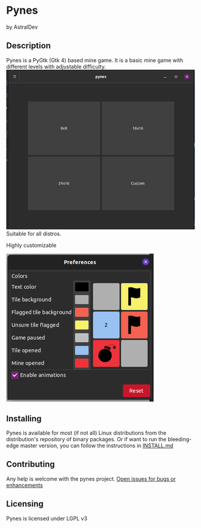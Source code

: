 # Pynes
by AstralDev

## Description
Pynes is a PyGtk (Gtk 4) based mine game. It is a basic mine game with different levels with adjustable difficulty.
![App Window](https://github.com/astraldev/pynes/blob/master/images/app.png)
Suitable for all distros.

Highly customizable

![Preference Window](https://github.com/astraldev/pynes/blob/master/images/pref.png)


## Installing
Pynes is available for most (if not all) Linux distributions from the distribution's repository of binary packages. Or if want to run the bleeding-edge master version, you can follow the instructions in [INSTALL.md](https://github.com/astraldev/pynes/blob/master/INSTALL.md)

## Contributing
Any help is welcome with the pynes project.
[Open issues for bugs or enhancements](https://github.com/astraldev/pynes/issues/new)

## Licensing
Pynes is licensed under LGPL v3

